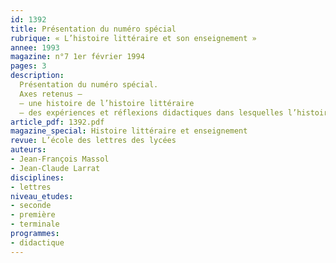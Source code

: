 ```yaml
---
id: 1392
title: Présentation du numéro spécial
rubrique: « L’histoire littéraire et son enseignement »
annee: 1993
magazine: n°7 1er février 1994
pages: 3
description: 
  Présentation du numéro spécial.
  Axes retenus – 
  – une histoire de l’histoire littéraire
  – des expériences et réflexions didactiques dans lesquelles l’histoire littéraire joue un rôle majeur
article_pdf: 1392.pdf
magazine_special: Histoire littéraire et enseignement
revue: L’école des lettres des lycées
auteurs:
- Jean-François Massol
- Jean-Claude Larrat
disciplines:
- lettres
niveau_etudes:
- seconde
- première
- terminale
programmes:
- didactique
---
```

